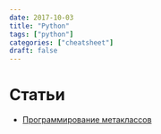 ```yaml
---
date: 2017-10-03
title: "Python"
tags: ["python"]
categories: ["cheatsheet"]
draft: false
---
```


# Статьи

* [Программирование метаклассов](https://www.ibm.com/developerworks/ru/library/l-pymeta2/)